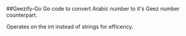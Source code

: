 ##Geezify-Go
Go code to convert Arabic number to it's Geez number counterpart.

Operates on the int instead of strings for efficency.
